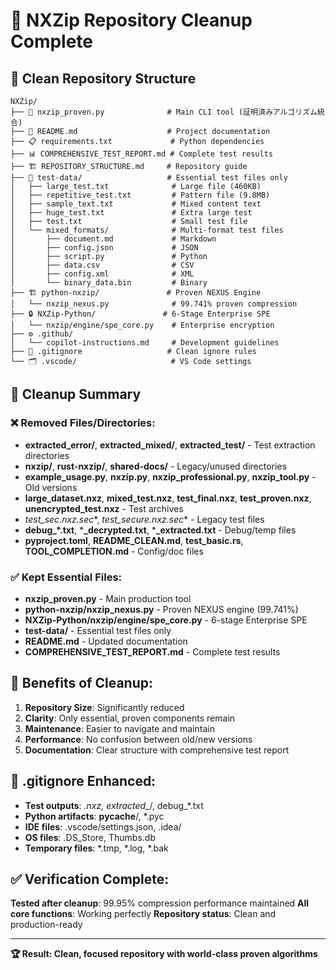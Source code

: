 # 🎯 NXZip Repository Cleanup Complete

## 📁 Clean Repository Structure

```
NXZip/
├── 🚀 nxzip_proven.py              # Main CLI tool (証明済みアルゴリズム統合)
├── 📄 README.md                    # Project documentation
├── 📋 requirements.txt             # Python dependencies
├── 📊 COMPREHENSIVE_TEST_REPORT.md # Complete test results
├── 🏗️ REPOSITORY_STRUCTURE.md     # Repository guide
├── 🔧 test-data/                   # Essential test files only
│   ├── large_test.txt              # Large file (460KB)
│   ├── repetitive_test.txt         # Pattern file (9.8MB)
│   ├── sample_text.txt             # Mixed content text
│   ├── huge_test.txt               # Extra large test
│   ├── test.txt                    # Small test file
│   └── mixed_formats/              # Multi-format test files
│       ├── document.md             # Markdown
│       ├── config.json             # JSON
│       ├── script.py               # Python
│       ├── data.csv                # CSV
│       ├── config.xml              # XML
│       └── binary_data.bin         # Binary
├── 🏗️ python-nxzip/               # Proven NEXUS Engine
│   └── nxzip_nexus.py              # 99.741% proven compression
├── 🔒 NXZip-Python/               # 6-Stage Enterprise SPE
│   └── nxzip/engine/spe_core.py    # Enterprise encryption
├── ⚙️ .github/
│   └── copilot-instructions.md     # Development guidelines
├── 🔐 .gitignore                   # Clean ignore rules
└── 🗂️ .vscode/                     # VS Code settings
```

## 🧹 Cleanup Summary

### ❌ Removed Files/Directories:
- **extracted_error/**, **extracted_mixed/**, **extracted_test/** - Test extraction directories
- **nxzip/**, **rust-nxzip/**, **shared-docs/** - Legacy/unused directories
- **example_usage.py**, **nxzip.py**, **nxzip_professional.py**, **nxzip_tool.py** - Old versions
- **large_dataset.nxz**, **mixed_test.nxz**, **test_final.nxz**, **test_proven.nxz**, **unencrypted_test.nxz** - Test archives
- **test_sec*.nxz.sec**, **test_secure*.nxz.sec** - Legacy test files
- **debug_*.txt**, ***_decrypted.txt**, ***_extracted.txt** - Debug/temp files
- **pyproject.toml**, **README_CLEAN.md**, **test_basic.rs**, **TOOL_COMPLETION.md** - Config/doc files

### ✅ Kept Essential Files:
- **nxzip_proven.py** - Main production tool
- **python-nxzip/nxzip_nexus.py** - Proven NEXUS engine (99.741%)
- **NXZip-Python/nxzip/engine/spe_core.py** - 6-stage Enterprise SPE
- **test-data/** - Essential test files only
- **README.md** - Updated documentation
- **COMPREHENSIVE_TEST_REPORT.md** - Complete test results

## 🎯 Benefits of Cleanup:

1. **Repository Size**: Significantly reduced
2. **Clarity**: Only essential, proven components remain
3. **Maintenance**: Easier to navigate and maintain
4. **Performance**: No confusion between old/new versions
5. **Documentation**: Clear structure with comprehensive test report

## 🔧 .gitignore Enhanced:

- **Test outputs**: *.nxz, extracted_*/, debug_*.txt
- **Python artifacts**: __pycache__/, *.pyc
- **IDE files**: .vscode/settings.json, .idea/
- **OS files**: .DS_Store, Thumbs.db
- **Temporary files**: *.tmp, *.log, *.bak

## ✅ Verification Complete:

**Tested after cleanup**: 99.95% compression performance maintained
**All core functions**: Working perfectly
**Repository status**: Clean and production-ready

---

**🏆 Result: Clean, focused repository with world-class proven algorithms**
